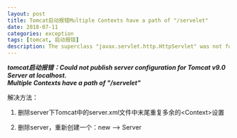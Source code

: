 ```yaml
---
layout: post
title: Tomcat启动报错Multiple Contexts have a path of "/servelet"
date: 2018-07-11
categories: exception
tags: [tomcat, 启动报错]
description: The superclass "javax.servlet.http.HttpServlet" was not found on the Java Build Path
---
```


***tomcat启动报错：Could not publish server configuration for Tomcat v9.0 Server at localhost.   
Multiple Contexts have a path of "/servelet"***

解决方法：
1. 删除server下Tomcat中的server.xml文件中末尾重复多余的\<Context>设置  

2. 删除server，重新创建一个：new --> Server
       